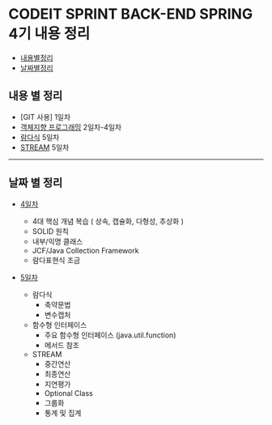 # CODEIT SPRINT BACK-END SPRING 4기 내용 정리

- [내용별정리](#내용-별-정리)
- [날짜별정리](#날짜-별-정리)

## 내용 별 정리

- [GIT 사용] 1일차
- [객체지향 프로그래밍](#./Part_1/2_WEEK/) 2일차-4일차
- [람다식](#./Part_1/2_WEEK/) 5일차
- [STREAM](#./Part_1/2_WEEK/) 5일차

---

## 날짜 별 정리
- [4일차](#./Part_1/2_WEEK/DAY_4(Tue)/)
  - 4대 핵심 개념 복습 ( 상속, 캡슐화, 다형성, 추상화 )
  - SOLID 원칙
  - 내부/익명 클래스
  - JCF/Java Collection Framework
  - 람다표현식 조금

- [5일차](#./Part_1/2_WEEK/DAY_5(Wed)/)
  - 람다식
    - 축약문법
    - 변수캡처
  - 함수형 인터페이스
    - 주요 함수형 인터페이스 (java.util.function)
    - 메서드 참조
  - STREAM
    - 중간연산
    - 최종연산
    - 지연평가
    - Optional Class
    - 그룹화
    - 통계 및 집계
  
